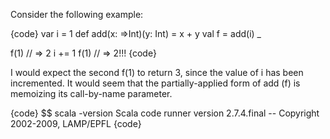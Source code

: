 Consider the following example:

{code}
var i = 1
def add(x: =>Int)(y: Int) = x + y
val f = add(i) _

f(1)    // => 2
i += 1
f(1)    // => 2!!!
{code}

I would expect the second f(1) to return 3, since the value of i has been incremented.  It would seem that the partially-applied form of add (f) is memoizing its call-by-name parameter.

{code}
$$ scala -version
Scala code runner version 2.7.4.final -- Copyright 2002-2009, LAMP/EPFL
{code}
